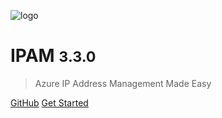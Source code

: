 <!-- _coverpage.md -->

![logo](./images/ipam-logo.png ':size=45%')

# IPAM <small>3.3.0</small>
> Azure IP Address Management Made Easy

[GitHub](https://github.com/Azure/ipam)
[Get Started](/README.md)
